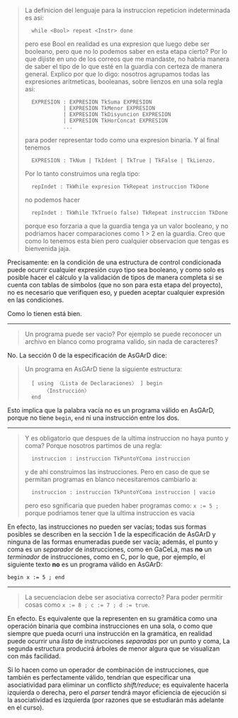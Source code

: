 >   La definicion del lenguaje para la instruccion repeticion indeterminada es asi:
>
>       while <Bool> repeat <Instr> done
>
> pero ese Bool en realidad es una expresion que luego debe ser booleano, pero que no lo podemos saber en esta etapa cierto? Por lo que dijiste en uno de los correos que me mandaste, no habria manera de saber el tipo de lo que esté en la guardia con certeza de manera general. Explico por que lo digo: nosotros agrupamos todas las expresiones aritmeticas, booleanas, sobre lienzos en una sola regla asi:
>
>       EXPRESION : EXPRESION TkSuma EXPRESION
>                 | EXPRESION TkMenor EXPRESION
>                 | EXPRESION TkDisyuncion EXPRESION
>                 | EXPRESION TkHorConcat EXPRESION
>                 ...
>
>   para poder representar todo como una expresion binaria. Y al final tenemos
>
>       EXPRESION : TkNum | TkIdent | TkTrue | TkFalse | TkLienzo.
>
>   Por lo tanto construimos una regla tipo:
>
>       repIndet : TkWhile expresion TkRepeat instruccion TkDone
>
>  no podemos hacer
>
>       repIndet : TkWhile TkTrue(o false) TkRepeat instruccion TkDone
>
> porque eso forzaria a que la guardia tenga ya un valor booleano, y no podriamos hacer comparaciones como 1 > 2 en la guardia. Creo que como lo tenemos esta bien pero cualquier observacion que tengas es bienvenida jaja.

Precisamente: en la condición de una estructura de control condicionada puede ocurrir cualquier expresión cuyo tipo sea booleano, y como solo es posible hacer el cálculo y la validación de tipos de manera completa si se cuenta con tablas de símbolos (que no son para esta etapa del proyecto), no es necesario que verifiquen eso, y pueden aceptar cualquier expresión en las condiciones.

Como lo tienen está bien.



- - -



> Un programa puede ser vacio? Por ejemplo se puede reconocer un archivo en blanco como programa valido, sin nada de caracteres?

No.  La sección 0 de la especificación de AsGArD dice:

>   Un programa en AsGArD tiene la siguiente estructura:
>
>       [ using 〈Lista de Declaraciones〉 ] begin
>           〈Instrucción〉
>       end

Esto implica que la palabra vacía no es un programa válido en AsGArD, porque no tiene `begin`, `end` ni una instrucción entre los dos.



- - -



>   Y es obligatorio que despues de la ultima instruccion no haya punto y coma? Porque nosotros partimos de una regla:
>
>       instruccion : instruccion TkPuntoYComa instruccion
>
>   y de ahi construimos las instrucciones. Pero en caso de que se permitan
> programas en blanco necesitaremos cambiarlo a:
>
>       instruccion : instruccion TkPuntoYComa instruccion | vacio
>
>   pero eso sgnificaria que pueden haber programas como: `x := 5 ;` porque podriamos tener que la ultima instruccion es vacia

En efecto, las instrucciones no pueden ser vacías; todas sus formas posibles se describen en la sección 1 de la especificación de AsGArD y ninguna de las formas enumeradas puede ser vacía; además, el punto y coma es un *separador* de instrucciones, como en GaCeLa, mas **no** un *terminador* de instrucciones, como en C, por lo que, por ejemplo, el siguiente texto **no** es un programa válido en AsGArD:

    begin x := 5 ; end



- - -



> La secuenciacion debe ser asociativa correcto? Para poder permitir cosas como `x := 8 ; c := 7 ; d := true`.

En efecto.  Es equivalente que la representen en su gramática como una operación binaria que combina instrucciones en una sola, o como que siempre que pueda ocurri una instrucción en la gramática, en realidad puede ocurrir una *lista* de instrucciones *separadas* por un punto y coma,  La segunda estructura producirá árboles de menor algura que se visualizan con más facilidad.

Si lo hacen como un operador de combinación de instrucciones, que también es perfectamente válido, tendrían que especificar una asociatividad para eliminar un conflicto *shift/reduce*; es equivalente hacerla izquierda o derecha, pero el *parser* tendrá mayor eficiencia de ejecución si la asociatividad es izquierda (por razones que se estudiarán más adelante en el curso).
